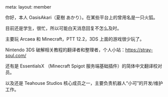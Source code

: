 <route lang="yaml">
meta:
  layout: member
</route>

你好，本人 OasisAkari（夏樹 あかり）。在某些平台上的曾用名是一只火狐。

目前还是学生，很忙，所以可能白天消息回复不怎么及时。

主要玩 Arcaea 和 Minecraft，PTT 12.2，3DS 上面的游戏很少玩了。

Nintendo 3DS 破解相关教程的翻译者和整理者，个人小站：<https://stray-soul.com/>

还有是 EssentialsX （Minecraft Spigot 服务端基础插件）的简体中文翻译校对员。

以及还是 Teahouse Studios 核心成员之一，主要负责机器人“小可”的开发/维护工作。
